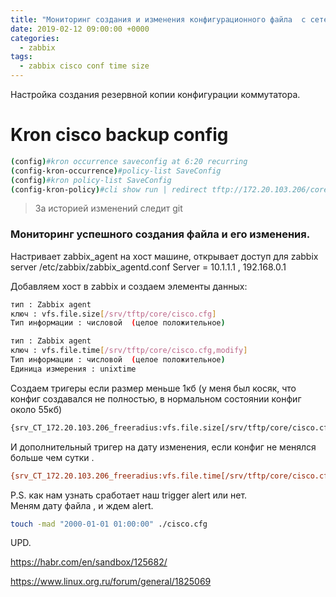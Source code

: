 ```yaml
---
title: "Мониторинг создания и изменения конфигурационного файла  с сетевого оборудования  "
date: 2019-02-12 09:00:00 +0000
categories:
  - zabbix
tags:
  - zabbix cisco conf time size
---
```



Настройка создания резервной копии конфигурации коммутатора.

# Kron  cisco backup config
```bash
(config)#kron occurrence saveconfig at 6:20 recurring
(config-kron-occurrence)#policy-list SaveConfig
(config)#kron policy-list SaveConfig
(config-kron-policy)#cli show run | redirect tftp://172.20.103.206/core/cisco.cfg
```
> За историей изменений следит git 


### Мониторинг успешного создания файла  и его изменения.

Настривает zabbix_agent на хост машине,  открывает доступ для zabbix server
/etc/zabbix/zabbix_agentd.conf
Server = 10.1.1.1 , 192.168.0.1

Добавляем хост в zabbix  и создаем элементы данных:
```bash
тип : Zabbix agent 
ключ : vfs.file.size[/srv/tftp/core/cisco.cfg]
Тип информации : числовой  (целое положительное)
```

```bash
тип : Zabbix agent 
ключ : vfs.file.time[/srv/tftp/core/cisco.cfg,modify]
Тип информации : числовой  (целое положительное)
Единица измерения : unixtime
```

Создаем тригеры   если размер меньше 1кб (у меня был косяк, что конфиг создавался не полностью,  в нормальном состоянии конфиг около 55кб)
```bash
{srv_CT_172.20.103.206_freeradius:vfs.file.size[/srv/tftp/core/cisco.cfg].last()}<10000
```
И дополнительный тригер на дату изменения, если конфиг не менялся больше чем сутки .
```bash
{srv_CT_172.20.103.206_freeradius:vfs.file.time[/srv/tftp/core/cisco.cfg,modify].now()}-{srv_CT_172.20.103.206_freeradius:vfs.file.time[/srv/tftp/core/cisco.cfg,modify].last()}>86400
```

P.S. как нам узнать сработает наш trigger alert или нет.   
Меням дату файла , и ждем alert.
```bash
touch -mad "2000-01-01 01:00:00" ./cisco.cfg
```


UPD.

 https://habr.com/en/sandbox/125682/
 
 https://www.linux.org.ru/forum/general/1825069
